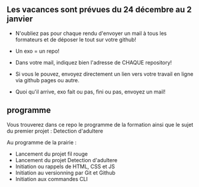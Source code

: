 

## Les vacances sont prévues du 24 décembre au 2 janvier
* N'oubliez pas pour chaque rendu d'envoyer un mail à tous les formateurs et de déposer le tout sur votre github!

* Un exo = un repo!

* Dans votre mail, indiquez bien l'adresse de CHAQUE repository!

* Si vous le pouvez, envoyez directement un lien vers votre travail en ligne via github pages ou autre.

* Quoi qu'il arrive, exo fait ou pas, fini ou pas, envoyez un mail!


## programme
Vous trouverez dans ce repo le programme de la formation ainsi que le sujet du premier projet : Detection d'adultere

Au programme de la prairie :

- Lancement du projet fil rouge
- Lancement du projet Detection d'adultere
- Initiation ou rappels de HTML, CSS et JS
- Initiation au versionning par Git et Github
- Initiation aux commandes CLI
